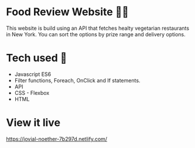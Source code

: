 # Food Review Website 🌮🥑
This website is build using an API that fetches healty vegetarian restaurants in New York. You can sort the options by prize range and delivery options.

# Tech used 🧠
- Javascript ES6
- Filter functions, Foreach, OnClick and If statements. 
- API
- CSS - Flexbox
- HTML

# View it live
https://jovial-noether-7b297d.netlify.com/


